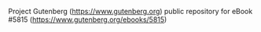 Project Gutenberg (https://www.gutenberg.org) public repository for eBook #5815 (https://www.gutenberg.org/ebooks/5815)
